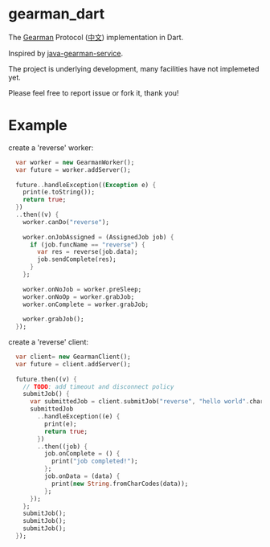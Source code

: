 gearman_dart
============
The [Gearman](http://gearman.org/) Protocol ([中文](https://github.com/AndrewTsao/gearman_dart/blob/master/gearman_protocol.txt)) implementation in Dart.

Inspired by [java-gearman-service](http://code.google.com/p/java-gearman-service/).

The project is underlying development, many facilities have not implemeted yet.

Please feel free to report issue or fork it, thank you!

Example
=======

create a 'reverse' worker:

```dart
  var worker = new GearmanWorker();
  var future = worker.addServer();
  
  future..handleException((Exception e) {
    print(e.toString());
    return true;
  })
  ..then((v) {
    worker.canDo("reverse");
    
    worker.onJobAssigned = (AssignedJob job) {
      if (job.funcName == "reverse") {
        var res = reverse(job.data);
        job.sendComplete(res);
      }
    };
    
    worker.onNoJob = worker.preSleep;
    worker.onNoOp = worker.grabJob;
    worker.onComplete = worker.grabJob;
    
    worker.grabJob();
  });
```

create a 'reverse' client:

```dart
  var client= new GearmanClient();
  var future = client.addServer();
  
  future.then((v) {
    // TODO: add timeout and disconnect policy
    submitJob() {
      var submittedJob = client.submitJob("reverse", "hello world".charCodes);
      submittedJob
        ..handleException((e) {
          print(e);
          return true;
        })
        ..then((job) {
          job.onComplete = () {
            print("job completed!");
          };
          job.onData = (data) {
            print(new String.fromCharCodes(data));
          };
      });
    };
    submitJob();
    submitJob();
    submitJob();
  });
```
